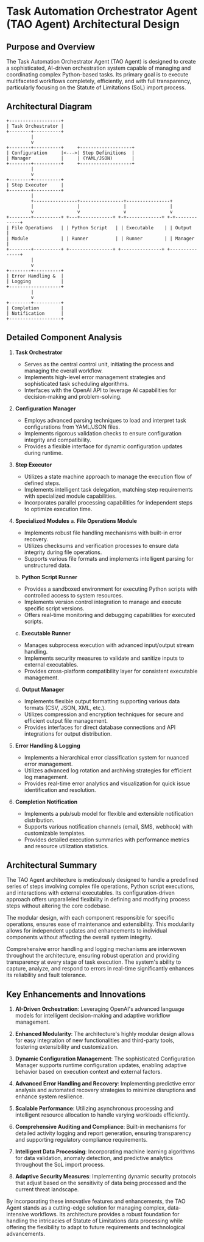 # Task Automation Orchestrator Agent (TAO Agent) Architectural Design

## Purpose and Overview

The Task Automation Orchestrator Agent (TAO Agent) is designed to create a sophisticated, AI-driven orchestration system capable of managing and coordinating complex Python-based tasks. Its primary goal is to execute multifaceted workflows completely, efficiently, and with full transparency, particularly focusing on the Statute of Limitations (SoL) import process.

## Architectural Diagram

```
+-------------------+
| Task Orchestrator |
+--------+----------+
         |
         v
+--------+----------+     +-------------------+
| Configuration     |<--->| Step Definitions  |
| Manager           |     | (YAML/JSON)       |
+--------+----------+     +-------------------+
         |
         v
+--------+----------+
| Step Executor     |
+--------+----------+
         |
         +----------------+----------------+----------------+
         |                |                |                |
         v                v                v                v
+--------+----------+ +---+------------+ +-+-------------+ +-+-------------+
| File Operations   | | Python Script   | | Executable    | | Output        |
| Module            | | Runner          | | Runner        | | Manager       |
+--------+----------+ +----------------+ +---------------+ +---------------+
         |
         v
+--------+----------+
| Error Handling &  |
| Logging           |
+-------------------+
         |
         v
+--------+----------+
| Completion        |
| Notification      |
+-------------------+
```

## Detailed Component Analysis

1. **Task Orchestrator**
   - Serves as the central control unit, initiating the process and managing the overall workflow.
   - Implements high-level error management strategies and sophisticated task scheduling algorithms.
   - Interfaces with the OpenAI API to leverage AI capabilities for decision-making and problem-solving.

2. **Configuration Manager**
   - Employs advanced parsing techniques to load and interpret task configurations from YAML/JSON files.
   - Implements rigorous validation checks to ensure configuration integrity and compatibility.
   - Provides a flexible interface for dynamic configuration updates during runtime.

3. **Step Executor**
   - Utilizes a state machine approach to manage the execution flow of defined steps.
   - Implements intelligent task delegation, matching step requirements with specialized module capabilities.
   - Incorporates parallel processing capabilities for independent steps to optimize execution time.

4. **Specialized Modules**
   a. **File Operations Module**
      - Implements robust file handling mechanisms with built-in error recovery.
      - Utilizes checksums and verification processes to ensure data integrity during file operations.
      - Supports various file formats and implements intelligent parsing for unstructured data.

   b. **Python Script Runner**
      - Provides a sandboxed environment for executing Python scripts with controlled access to system resources.
      - Implements version control integration to manage and execute specific script versions.
      - Offers real-time monitoring and debugging capabilities for executed scripts.

   c. **Executable Runner**
      - Manages subprocess execution with advanced input/output stream handling.
      - Implements security measures to validate and sanitize inputs to external executables.
      - Provides cross-platform compatibility layer for consistent executable management.

   d. **Output Manager**
      - Implements flexible output formatting supporting various data formats (CSV, JSON, XML, etc.).
      - Utilizes compression and encryption techniques for secure and efficient output file management.
      - Provides interfaces for direct database connections and API integrations for output distribution.

5. **Error Handling & Logging**
   - Implements a hierarchical error classification system for nuanced error management.
   - Utilizes advanced log rotation and archiving strategies for efficient log management.
   - Provides real-time error analytics and visualization for quick issue identification and resolution.

6. **Completion Notification**
   - Implements a pub/sub model for flexible and extensible notification distribution.
   - Supports various notification channels (email, SMS, webhook) with customizable templates.
   - Provides detailed execution summaries with performance metrics and resource utilization statistics.

## Architectural Summary

The TAO Agent architecture is meticulously designed to handle a predefined series of steps involving complex file operations, Python script executions, and interactions with external executables. Its configuration-driven approach offers unparalleled flexibility in defining and modifying process steps without altering the core codebase.

The modular design, with each component responsible for specific operations, ensures ease of maintenance and extensibility. This modularity allows for independent updates and enhancements to individual components without affecting the overall system integrity.

Comprehensive error handling and logging mechanisms are interwoven throughout the architecture, ensuring robust operation and providing transparency at every stage of task execution. The system's ability to capture, analyze, and respond to errors in real-time significantly enhances its reliability and fault tolerance.

## Key Enhancements and Innovations

1. **AI-Driven Orchestration**: Leveraging OpenAI's advanced language models for intelligent decision-making and adaptive workflow management.

2. **Enhanced Modularity**: The architecture's highly modular design allows for easy integration of new functionalities and third-party tools, fostering extensibility and customization.

3. **Dynamic Configuration Management**: The sophisticated Configuration Manager supports runtime configuration updates, enabling adaptive behavior based on execution context and external factors.

4. **Advanced Error Handling and Recovery**: Implementing predictive error analysis and automated recovery strategies to minimize disruptions and enhance system resilience.

5. **Scalable Performance**: Utilizing asynchronous processing and intelligent resource allocation to handle varying workloads efficiently.

6. **Comprehensive Auditing and Compliance**: Built-in mechanisms for detailed activity logging and report generation, ensuring transparency and supporting regulatory compliance requirements.

7. **Intelligent Data Processing**: Incorporating machine learning algorithms for data validation, anomaly detection, and predictive analytics throughout the SoL import process.

8. **Adaptive Security Measures**: Implementing dynamic security protocols that adjust based on the sensitivity of data being processed and the current threat landscape.

By incorporating these innovative features and enhancements, the TAO Agent stands as a cutting-edge solution for managing complex, data-intensive workflows. Its architecture provides a robust foundation for handling the intricacies of Statute of Limitations data processing while offering the flexibility to adapt to future requirements and technological advancements.
